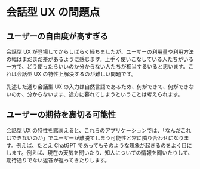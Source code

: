 # 会話型 UX の問題点

## ユーザーの自由度が高すぎる

会話型 UX が登場してからしばらく経ちましたが、ユーザーの利用量や利用方法の幅はまだまだ差があるように感じます。上手く使いこなしている人たちがいる一方で、どう使ったらいいのか分からない人たちが相当するいると思います。これは会話型 UX の特性上解決するのが難しい問題です。

先述した通り会話型 UX の入力は自然言語であるため、何ができて、何ができないのか、分からないまま、途方に暮れてしまうということは考えられます。

## ユーザーの期待を裏切る可能性

会話型 UX の特性を踏まえると、これらのアプリケーションでは、「なんだこれはできないのか」でユーザーが離脱てしまう可能性と常に隣り合わせになります。例えば、たとえ ChatGPT であってもそのような現象が起きるのをよく目にします。例えば、現在の天気を聞いたり、知人についての情報を聞いたりして、期待通りでない返答が返ってきたりします。
